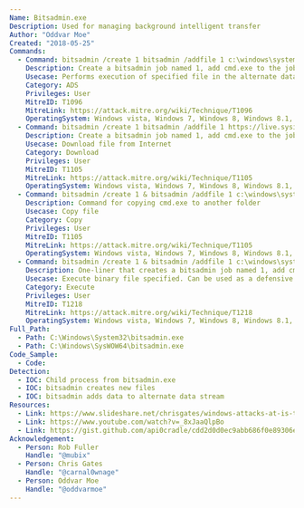 ```yaml
---
Name: Bitsadmin.exe
Description: Used for managing background intelligent transfer
Author: "Oddvar Moe"
Created: "2018-05-25"
Commands:
  - Command: bitsadmin /create 1 bitsadmin /addfile 1 c:\windows\system32\cmd.exe c:\data\playfolder\cmd.exe bitsadmin /SetNotifyCmdLine 1 c:\data\playfolder\1.txt:cmd.exe NULL bitsadmin /RESUME 1 bitsadmin /complete 1
    Description: Create a bitsadmin job named 1, add cmd.exe to the job, configure the job to run the target command from an Alternate data stream, then resume and complete the job.
    Usecase: Performs execution of specified file in the alternate data stream, can be used as a defensive evasion or persistence technique.
    Category: ADS
    Privileges: User
    MitreID: T1096
    MitreLink: https://attack.mitre.org/wiki/Technique/T1096
    OperatingSystem: Windows vista, Windows 7, Windows 8, Windows 8.1, Windows 10
  - Command: bitsadmin /create 1 bitsadmin /addfile 1 https://live.sysinternals.com/autoruns.exe c:\data\playfolder\autoruns.exe bitsadmin /RESUME 1 bitsadmin /complete 1
    Description: Create a bitsadmin job named 1, add cmd.exe to the job, configure the job to run the target command, then resume and complete the job.
    Usecase: Download file from Internet
    Category: Download
    Privileges: User
    MitreID: T1105
    MitreLink: https://attack.mitre.org/wiki/Technique/T1105
    OperatingSystem: Windows vista, Windows 7, Windows 8, Windows 8.1, Windows 10
  - Command: bitsadmin /create 1 & bitsadmin /addfile 1 c:\windows\system32\cmd.exe c:\data\playfolder\cmd.exe & bitsadmin /RESUME 1 & bitsadmin /Complete 1 & bitsadmin /reset
    Description: Command for copying cmd.exe to another folder
    Usecase: Copy file
    Category: Copy
    Privileges: User
    MitreID: T1105
    MitreLink: https://attack.mitre.org/wiki/Technique/T1105
    OperatingSystem: Windows vista, Windows 7, Windows 8, Windows 8.1, Windows 10
  - Command: bitsadmin /create 1 & bitsadmin /addfile 1 c:\windows\system32\cmd.exe c:\data\playfolder\cmd.exe & bitsadmin /SetNotifyCmdLine 1 c:\data\playfolder\cmd.exe NULL & bitsadmin /RESUME 1 & bitsadmin /Reset
    Description: One-liner that creates a bitsadmin job named 1, add cmd.exe to the job, configure the job to run the target command, then resume and complete the job.
    Usecase: Execute binary file specified. Can be used as a defensive evasion.
    Category: Execute
    Privileges: User
    MitreID: T1218
    MitreLink: https://attack.mitre.org/wiki/Technique/T1218
    OperatingSystem: Windows vista, Windows 7, Windows 8, Windows 8.1, Windows 10
Full_Path:
  - Path: C:\Windows\System32\bitsadmin.exe
  - Path: C:\Windows\SysWOW64\bitsadmin.exe
Code_Sample:
  - Code:
Detection:
  - IOC: Child process from bitsadmin.exe
  - IOC: bitsadmin creates new files
  - IOC: bitsadmin adds data to alternate data stream
Resources:
  - Link: https://www.slideshare.net/chrisgates/windows-attacks-at-is-the-new-black-26672679 - slide 53
  - Link: https://www.youtube.com/watch?v=_8xJaaQlpBo
  - Link: https://gist.github.com/api0cradle/cdd2d0d0ec9abb686f0e89306e277b8f
Acknowledgement:
  - Person: Rob Fuller
    Handle: "@mubix"
  - Person: Chris Gates
    Handle: "@carnal0wnage"
  - Person: Oddvar Moe
    Handle: "@oddvarmoe"
---
```

